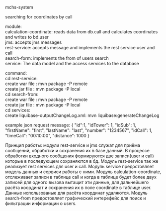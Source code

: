 mchs-system

searching for coordinates by call

module:  
   calculation-coordinate:  reads data from db.call and calculates coordinates and writes to bd.user  
   jms: accepts jms messages  
   rest-service: accepts message and implements the rest service user and call  
   search-form: implements the from of users search  
   service: The data model and the access services to the database  

command:  
       cd rest-service:  
create war file : mvn package -P remote  
create jar file : mvn package -P local  
       cd search-from:  
create war file : mvn package -P remote  
create jar file : mvn package -P local  
       cd services:  
create liquibase-outputChangeLog.xml: mvn liquibase:generateChangeLog  

example json request message:
{
        "id":1,
        "idTower": 1,
        "idSub": 1,
        "firstName": "first",
        "lastName": "last",
        "number": "1234567",
        "idCall": 1,
        "timeCall": "00:10:00",
        "distance": 1000
}

Принцип работы: модули rest-service и jms служат для приёма сообщений, обработки и сохранения их в базе данный.
В процессе обработки входного сообщения формируются две записи(user и call) которые в последующем сохраняются в бд. Модуль rest-service так же реализует rest services для user и call.
Модуль service предостовляет модель данных и сервиси работы с ними. Модуль calculation-coordinate,
отслеживает записи в таблице call и когда в таблице будет более двух записей для одного вызова вытащит эти данные, для дальнейшего расёта координат и сохранения их в поле coordinate в таблице user.
Данные использованые для расёта координат удаляются. Модуль search-from предостовляет графический интерефейс для поиск и фильтрации информации о users.

